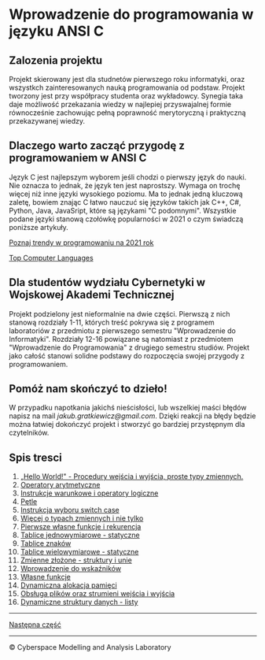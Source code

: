 # Wprowadzenie do programowania w języku ANSI C

## Zalozenia projektu

Projekt skierowany jest dla studnetów pierwszego roku informatyki, oraz wszystkch zainteresowanych nauką programowania od podstaw. Projekt tworzony jest przy współpracy studenta oraz wykładowcy. Synegia taka daje możliwość przekazania wiedzy w najlepiej przyswajalnej formie równocześnie zachowując pełną poprawność merytoryczną i praktyczną przekazywanej wiedzy.

## Dlaczego warto zacząć przygodę z programowaniem w ANSI C

Język C jest najlepszym wyborem jeśli chodzi o pierwszy język do nauki. Nie oznacza to jednak, że język ten jest naprostszy. Wymaga on trochę więcej niż inne języki wysokiego poziomu. Ma to jednak jedną kluczową zaletę, bowiem znając C łatwo nauczuć się języków takich jak C++, C#, Python, Java, JavaSript, które są językami "C podomnymi". Wszystkie podane języki stanową czołówkę popularności w 2021 o czym świadczą poniższe artykuły. 

[Poznaj trendy w programowaniu na 2021 rok](https://bulldogjob.pl/news/1479-poznaj-trendy-w-programowaniu-na-2021-rok)

[Top Computer Languages](https://statisticstimes.com/tech/top-computer-languages.php)

## Dla studentów wydziału Cybernetyki w Wojskowej Akademi Technicznej

Projekt podzielony jest nieformalnie na dwie części. Pierwszą z nich stanową rozdziały 1-11, których treść pokrywa się z programem laboratoriów z przedmiotu z pierwszego semestru "Wprowadzenie do Informatyki". Rozdziały 12-16 powiązane są natomiast z przedmiotem "Wprowadzenie do Programowania" z drugiego semestru studiów. Projekt jako całość stanowi solidne podstawy do rozpoczęcia swojej przygody z programowaniem. 

## Pomóż nam skończyć to dzieło!

W przypadku napotkania jakichś nieścisłości, lub wszelkiej maści błędów napisz na mail _jakub.gratkiewicz@gmail.com_. Dzięki reakcji na błędy będzie można łatwiej dokończyć projekt i stworzyć go bardziej przystępnym dla czytelników. 

## Spis tresci
1. [„Hello World!" - Procedury wejścia i wyjścia, proste typy zmiennych.]()
1. [Operatory arytmetyczne]()
1. [Instrukcje warunkowe i operatory logiczne]()
1. [Pętle]()
1. [Instrukcja wyboru switch case]()
1. [Więcej o typach zmiennych i nie tylko]()
1. [Pierwsze własne funkcje i rekurencja]()
1. [Tablice jednowymiarowe - statyczne]()
1. [Tablice znaków]()
1. [Tablice wielowymiarowe - statyczne]()
1. [Zmienne złożone - struktury i unie]()
1. [Wprowadzenie do wskaźników]()
1. [Własne funkcje]()
1. [Dynamiczna alokacja pamięci]()
1. [Obsługa plików oraz strumieni wejścia i wyjścia]()
1. [Dynamiczne struktury danych - listy]()

***
[Następna część]()
***
&copy; Cyberspace Modelling and Analysis Laboratory



